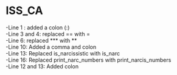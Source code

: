 # ISS_CA
-Line 1 : added a colon (:)  
-Line 3 and 4: replaced == with =  
-Line 6: replaced *** with **  
-Line 10: Added a comma and colon  
-Line 13: Replaced is_narcissistic with is_narc  
-Line 16: Replaced print_narc_numbers with print_narcis_numbers  
-Line 12 and 13: Added colon  
